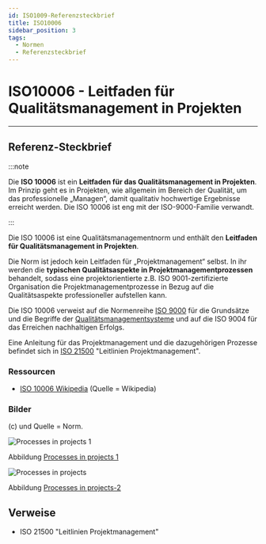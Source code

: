 ```yaml
---
id: ISO1009-Referenzsteckbrief
title: ISO10006 
sidebar_position: 3
tags:
  - Normen
  - Referenzsteckbrief
---
```


# ISO10006 - **Leitfaden für Qualitätsmanagement in Projekten**

------

## Referenz-Steckbrief

:::note

Die **ISO 10006** ist ein **Leitfaden für das Qualitätsmanagement in Projekten**. Im Prinzip geht es in Projekten, wie allgemein im Bereich der Qualität, um das professionelle „Managen“, damit qualitativ hochwertige Ergebnisse erreicht werden. Die ISO 10006 ist eng mit der ISO-9000-Familie verwandt.

:::

Die ISO 10006 ist eine Qualitätsmanagementnorm und enthält den **Leitfaden für Qualitätsmanagement in Projekten**.

Die Norm ist jedoch kein Leitfaden für „Projektmanagement“ selbst. In ihr werden die **typischen Qualitätsaspekte in Projektmanagementprozessen** behandelt, sodass eine projektorientierte z.B. ISO 9001-zertifizierte Organisation die Projektmanagementprozesse in Bezug auf die Qualitätsaspekte professioneller aufstellen kann.

Die ISO 10006 verweist auf die Normenreihe [ISO 9000](https://de.wikipedia.org/wiki/ISO_9000) für die Grundsätze und die Begriffe der [Qualitätsmanagementsysteme](https://de.wikipedia.org/wiki/Qualitätsmanagementsystem) und auf die ISO 9004 für das Erreichen nachhaltigen Erfolgs.

Eine Anleitung für das Projektmanagement und die dazugehörigen Prozesse befindet sich in [ISO 21500](https://de.wikipedia.org/wiki/ISO_21500) "Leitlinien Projektmanagement".


### Ressourcen

- [ISO 10006 Wikipedia](https://de.wikipedia.org/wiki/ISO_10006) (Quelle = Wikipedia)

  

### Bilder

(c) und Quelle = Norm.

![Processes in projects 1](/img/ISO10006-1.png)

Abbildung [Processes in projects 1](/img/ISO10006-1.png)



![Processes in projects](/img/ISO10006-2.png)

Abbildung [Processes in projects-2](/img/ISO10006-2.png)



## Verweise

- ISO 21500 "Leitlinien Projektmanagement"

